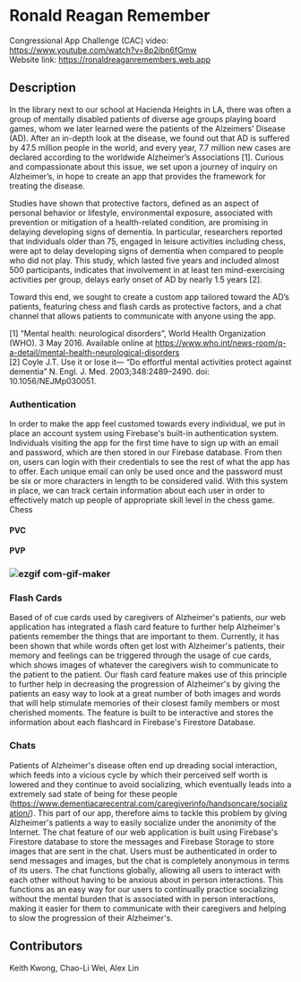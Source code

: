 # Ronald Reagan Remember
Congressional App Challenge (CAC) video: https://www.youtube.com/watch?v=8p2ibn6fGmw<br>
Website link: https://ronaldreaganremembers.web.app
## Description
In the library next to our school at Hacienda Heights in LA, there was often a group of mentally disabled patients of diverse age groups playing board games, whom we later learned were the patients of the Alzeimers’ Disease (AD). After an in-depth look at the disease, we found out that AD is suffered by 47.5 million people in the world, and every year, 7.7 million new cases are declared according to the worldwide Alzheimer’s Associations [1]. Curious and compassionate about this issue, we set upon a journey of inquiry on Alzheimer’s, in hope to create an app that provides the framework for treating the disease. 

Studies have shown that protective factors, defined as an aspect of personal behavior or lifestyle, environmental exposure, associated with prevention or mitigation of a health-related condition, are promising in delaying developing signs of dementia. In particular, researchers reported that individuals older than 75, engaged in leisure activities including chess, were apt to delay developing signs of dementia when compared to people who did not play. This study, which lasted five years and included almost 500 participants, indicates that involvement in at least ten mind-exercising activities per group, delays early onset of AD by nearly 1.5 years [2].

Toward this end, we sought to create a custom app tailored toward the AD’s patients, featuring chess and flash cards as protective factors, and a chat channel that allows patients to communicate with anyone using the app.

[1] “Mental health: neurological disorders”, World Health Organization (WHO). 3 May 2016. Available online at https://www.who.int/news-room/q-a-detail/mental-health-neurological-disorders <br>
[2] Coyle J.T. Use it or lose it— “Do effortful mental activities protect against dementia”  N. Engl. J. Med. 2003;348:2489–2490. doi: 10.1056/NEJMp030051.

### Authentication
In order to make the app feel customed towards every individual, we put in place an account system using Firebase's built-in authentication system. Individuals visiting the app for the first time have to sign up with an email and password, which are then stored in our Firebase database. From then on, users can login with their credentials to see the rest of what the app has to offer. Each unique email can only be used once and the password must be six or more characters in length to be considered valid. With this system in place, we can track certain information about each user in order to effectively match up people of appropriate skill level in the chess game.
Chess
#### PVC
#### PVP
### ![ezgif com-gif-maker](https://user-images.githubusercontent.com/30357759/139355560-ba65a54a-afcc-48a9-8a51-32cd793d4490.gif)
### Flash Cards
Based of of cue cards used by caregivers of Alzheimer's patients, our web application has integrated a flash card feature to further help Alzheimer's patients remember the things that are important to them. Currently, it has been shown that while words often get lost with Alzheimer's patients, their memory and feelings can be triggered through the usage of cue cards, which shows images of whatever the caregivers wish to communicate to the patient to the patient. Our flash card feature makes use of this principle to further help in decreasing the progression of Alzheimer's by giving the patients an easy way to look at a great number of both images and words that will help stimulate memories of their closest family members or most cherished moments. The feature is built to be interactive and stores the information about each flashcard in Firebase's Firestore Database.
### Chats
Patients of Alzheimer's disease often end up dreading social interaction, which feeds into a vicious cycle by which their perceived self worth is lowered and they continue to avoid socializing, which eventually leads into a extremely sad state of being for these people (https://www.dementiacarecentral.com/caregiverinfo/handsoncare/socialization/). This part of our app, therefore aims to tackle this problem by giving Alzheimer's patients a way to easily socialize under the anonimity of the Internet. The chat feature of our web application is built using Firebase's Firestore database to store the messages and Firebase Storage to store images that are sent in the chat. Users must be authenticated in order to send messages and images, but the chat is completely anonymous in terms of its users. The chat functions globally, allowing all users to interact with each other without having to be anxious about in person interactions. This functions as an easy way for our users to continually practice socializing without the mental burden that is associated with in person interactions, making it easier for them to communicate with their caregivers and helping to slow the progression of their Alzheimer's.
## Contributors
Keith Kwong, Chao-Li Wei, Alex Lin
